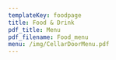 ```yaml
---
templateKey: foodpage
title: Food & Drink
pdf_title: Menu
pdf_filename: Food_menu
menu: /img/CellarDoorMenu.pdf
---
```



